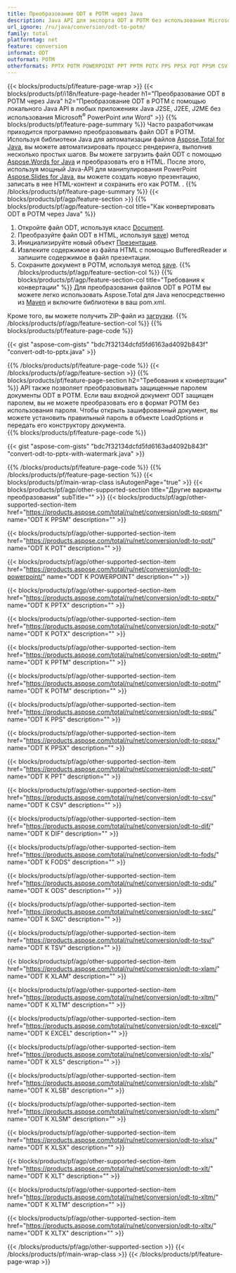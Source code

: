 ```yaml
---
title: Преобразование ODT в POTM через Java
description: Java API для экспорта ODT в POTM без использования Microsoft Word или PowerPoint
url_ignore: /ru/java/conversion/odt-to-potm/
family: total
platformtag: net
feature: conversion
informat: ODT
outformat: POTM
otherformats: PPTX POTM POWERPOINT PPT PPTM POTX PPS PPSX POT PPSM CSV DIF FODS ODS SXC TSV XLAM XLTM EXCEL XLS XLSB XLSM XLSX XLT XLTM XLTX
---
```

{{< blocks/products/pf/feature-page-wrap >}}
{{< blocks/products/pf/i18n/feature-page-header h1="Преобразование ODT в POTM через Java" h2="Преобразование ODT в POTM с помощью локального Java API в любых приложениях Java J2SE, J2EE, J2ME без использования Microsoft<sup>&reg;</sup> PowerPoint или Word" >}}
{{% blocks/products/pf/feature-page-summary %}}
Часто разработчикам приходится программно преобразовывать файл ODT в POTM. Используя библиотеки Java для автоматизации файлов [Aspose.Total for Java](https://products.aspose.com/total/java/), вы можете автоматизировать процесс рендеринга, выполнив несколько простых шагов. Вы можете загрузить файл ODT с помощью [Aspose.Words for Java](https://products.aspose.com/words/java/) и преобразовать его в HTML. После этого, используя мощный Java-API для манипулирования PowerPoint [Aspose.Slides for Java](https://products.aspose.com/slides/java/), вы можете создать новую презентацию, записать в нее HTML-контент и сохранить его как POTM. .
{{% /blocks/products/pf/feature-page-summary  %}}
{{< blocks/products/pf/agp/feature-section >}}
{{% blocks/products/pf/agp/feature-section-col title="Как конвертировать ODT в POTM через Java" %}}
1. Откройте файл ODT, используя класс [Document](https://reference.aspose.com/words/java/com.aspose.words/Document).
2. Преобразуйте файл ODT в HTML, используя [save](https://reference.aspose.com/words/java/com.aspose.words/Document#save(java.lang.String,com.aspose.words.SaveOptions).)) метод
3. Инициализируйте новый объект [Презентация](https://reference.aspose.com/slides/java/com.aspose.slides/Presentation).
5. Извлеките содержимое из файла HTML с помощью BufferedReader и запишите содержимое в файл презентации.
6. Сохраните документ в POTM, используя метод [save](https://reference.aspose.com/slides/java/com.aspose.slides/Presentation#save-java.io.OutputStream-int-).
{{% /blocks/products/pf/agp/feature-section-col %}}
{{% blocks/products/pf/agp/feature-section-col title="Требования к конвертации" %}}
Для преобразования файлов ODT в POTM вы можете легко использовать Aspose.Total для Java непосредственно из [Maven](https://repository.aspose.com/webapp/#/artifacts/browse/tree/General/repo/com/aspose/aspose-total) и включите библиотеки в ваш pom.xml.

Кроме того, вы можете получить ZIP-файл из [загрузки](https://releases.aspose.com/total/java).
{{% /blocks/products/pf/agp/feature-section-col %}}
{{% blocks/products/pf/feature-page-code %}}

{{< gist "aspose-com-gists" "bdc7f32134dcfd5fd6163ad4092b843f" "convert-odt-to-pptx.java" >}}


{{% /blocks/products/pf/feature-page-code %}}
{{< /blocks/products/pf/agp/feature-section >}}
{{% blocks/products/pf/feature-page-section  h2="Требования к конвертации" %}}
API также позволяет преобразовывать защищенные паролем документы ODT в POTM. Если ваш входной документ ODT защищен паролем, вы не можете преобразовать его в формат POTM без использования пароля. Чтобы открыть зашифрованный документ, вы можете установить правильный пароль в объекте LoadOptions и передать его конструктору документа.  
{{% blocks/products/pf/feature-page-code %}}

{{< gist "aspose-com-gists" "bdc7f32134dcfd5fd6163ad4092b843f" "convert-odt-to-pptx-with-watermark.java" >}}

{{% /blocks/products/pf/feature-page-code  %}}
{{% /blocks/products/pf/feature-page-section %}}
{{< blocks/products/pf/main-wrap-class isAutogenPage="true" >}}
{{< blocks/products/pf/agp/other-supported-section title="Другие варианты преобразования" subTitle="" >}}
{{< blocks/products/pf/agp/other-supported-section-item href="https://products.aspose.com/total/ru/net/conversion/odt-to-ppsm/" name="ODT К PPSM" description="" >}}

{{< blocks/products/pf/agp/other-supported-section-item href="https://products.aspose.com/total/ru/net/conversion/odt-to-pot/" name="ODT К POT" description="" >}}

{{< blocks/products/pf/agp/other-supported-section-item href="https://products.aspose.com/total/ru/net/conversion/odt-to-powerpoint/" name="ODT К POWERPOINT" description="" >}}

{{< blocks/products/pf/agp/other-supported-section-item href="https://products.aspose.com/total/ru/net/conversion/odt-to-pptx/" name="ODT К PPTX" description="" >}}

{{< blocks/products/pf/agp/other-supported-section-item href="https://products.aspose.com/total/ru/net/conversion/odt-to-potx/" name="ODT К POTX" description="" >}}

{{< blocks/products/pf/agp/other-supported-section-item href="https://products.aspose.com/total/ru/net/conversion/odt-to-pptm/" name="ODT К PPTM" description="" >}}

{{< blocks/products/pf/agp/other-supported-section-item href="https://products.aspose.com/total/ru/net/conversion/odt-to-potm/" name="ODT К POTM" description="" >}}

{{< blocks/products/pf/agp/other-supported-section-item href="https://products.aspose.com/total/ru/net/conversion/odt-to-pps/" name="ODT К PPS" description="" >}}

{{< blocks/products/pf/agp/other-supported-section-item href="https://products.aspose.com/total/ru/net/conversion/odt-to-ppsx/" name="ODT К PPSX" description="" >}}

{{< blocks/products/pf/agp/other-supported-section-item href="https://products.aspose.com/total/ru/net/conversion/odt-to-ppt/" name="ODT К PPT" description="" >}}

{{< blocks/products/pf/agp/other-supported-section-item href="https://products.aspose.com/total/ru/net/conversion/odt-to-csv/" name="ODT К CSV" description="" >}}

{{< blocks/products/pf/agp/other-supported-section-item href="https://products.aspose.com/total/ru/net/conversion/odt-to-dif/" name="ODT К DIF" description="" >}}

{{< blocks/products/pf/agp/other-supported-section-item href="https://products.aspose.com/total/ru/net/conversion/odt-to-fods/" name="ODT К FODS" description="" >}}

{{< blocks/products/pf/agp/other-supported-section-item href="https://products.aspose.com/total/ru/net/conversion/odt-to-ods/" name="ODT К ODS" description="" >}}

{{< blocks/products/pf/agp/other-supported-section-item href="https://products.aspose.com/total/ru/net/conversion/odt-to-sxc/" name="ODT К SXC" description="" >}}

{{< blocks/products/pf/agp/other-supported-section-item href="https://products.aspose.com/total/ru/net/conversion/odt-to-tsv/" name="ODT К TSV" description="" >}}

{{< blocks/products/pf/agp/other-supported-section-item href="https://products.aspose.com/total/ru/net/conversion/odt-to-xlam/" name="ODT К XLAM" description="" >}}

{{< blocks/products/pf/agp/other-supported-section-item href="https://products.aspose.com/total/ru/net/conversion/odt-to-xltm/" name="ODT К XLTM" description="" >}}

{{< blocks/products/pf/agp/other-supported-section-item href="https://products.aspose.com/total/ru/net/conversion/odt-to-excel/" name="ODT К EXCEL" description="" >}}

{{< blocks/products/pf/agp/other-supported-section-item href="https://products.aspose.com/total/ru/net/conversion/odt-to-xls/" name="ODT К XLS" description="" >}}

{{< blocks/products/pf/agp/other-supported-section-item href="https://products.aspose.com/total/ru/net/conversion/odt-to-xlsb/" name="ODT К XLSB" description="" >}}

{{< blocks/products/pf/agp/other-supported-section-item href="https://products.aspose.com/total/ru/net/conversion/odt-to-xlsm/" name="ODT К XLSM" description="" >}}

{{< blocks/products/pf/agp/other-supported-section-item href="https://products.aspose.com/total/ru/net/conversion/odt-to-xlsx/" name="ODT К XLSX" description="" >}}

{{< blocks/products/pf/agp/other-supported-section-item href="https://products.aspose.com/total/ru/net/conversion/odt-to-xlt/" name="ODT К XLT" description="" >}}

{{< blocks/products/pf/agp/other-supported-section-item href="https://products.aspose.com/total/ru/net/conversion/odt-to-xltm/" name="ODT К XLTM" description="" >}}

{{< blocks/products/pf/agp/other-supported-section-item href="https://products.aspose.com/total/ru/net/conversion/odt-to-xltx/" name="ODT К XLTX" description="" >}}


{{< /blocks/products/pf/agp/other-supported-section >}}
{{< /blocks/products/pf/main-wrap-class >}}
{{< /blocks/products/pf/feature-page-wrap >}}